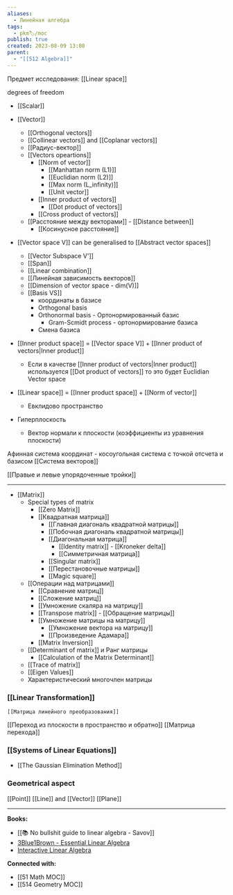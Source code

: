```yaml
---
aliases:
  - Линейная алгебра
tags:
  - pkm🏷/moc
publish: true
created: 2023-08-09 13:08
parent:
  - "[[512 Algebra]]"
---
```

Предмет исследования:  [[Linear space]]

degrees of freedom

- [[Scalar]] 
- [[Vector]]
	- [[Orthogonal vectors]]
	- [[Collinear vectors]] and [[Coplanar vectors]]
	- [[Радиус-вектор]]
	- [[Vectors opeartions]]
		- [[Norm of vector]]
			- [[Manhattan norm (L1)]]
			- [[Euclidian norm (L2)]]
			- [[Max norm (L_infinity)]]
			- [[Unit vector]]
		- [[Inner product of vectors]]
			- [[Dot product of vectors]] 
		- [[Cross product of vectors]]
	- [[Расстояние между векторами]] - [[Distance between]]
		- [[Косинусное расстояние]]

- [[Vector space V]] can be generalised to [[Abstract vector spaces]]
	- [[Vector Subspace V']] 
	- [[Span]]
	- [[Linear combination]]
	- [[Линейная зависимость векторов]]
	- [[Dimension of vector space - dim(V)]]
	- [[Basis VS]]
		- координаты в базисе 
		- Orthogonal basis
		- Orthonormal basis - Ортонормированный базис
			- Gram-Scmidt process - ортонормирование базиса
		- Смена базиса
- [[Inner product space]] = [[Vector space V]] + [[Inner product of vectors|Inner product]] 
	- Если в качестве [[Inner product of vectors|Inner product]] используется [[Dot product of vectors]] то это будет Euclidian Vector space
- [[Linear space]] = [[Inner product space]] + [[Norm of vector]]
	- Евклидово пространство

- Гиперплоскость
	- Вектор нормали к плоскости (коэффициенты из уравнения плоскости)

Афинная система координат - косоугольная система с точкой отсчета и базисом
[[Система векторов]]


[[Правые и левые упорядоченные тройки]]

---

- [[Matrix]]
	- Special types of matrix
		- [[Zero Matrix]]
		- [[Квадратная матрица]]
			- [[Главная диагональ квадратной матрицы]]
			- [[Побочная диагональ квадратной матрицы]]
			- [[Диагональная матрица]]
				- [[Identity matrix]] - [[Kroneker delta]]
				- [[Симметричная матрица]]
			- [[Singular matrix]]
			- [[Перестановочные матрицы]]
			- [[Magic square]]
	- [[Операции над матрицами]]
		- [[Сравнение матриц]]
		- [[Сложение матриц]]
		- [[Умножение скаляра на матрицу]]
		- [[Transpose matrix]] - [[Обращение матрицы]]
		- [[Умножение матрицы на матрицу]]
			- [[Умножение вектора на матрицу]]
			- [[Произведение Адамара]]
		-  [[Matrix Inversion]]
	- [[Determinant of matrix]] и Ранг матрицы
		-  [[Calculation of the Matrix Determinant]]
	- [[Trace of matrix]]
	- [[Eigen Values]]
	- Характеристический многочлен матрицы



### [[Linear Transformation]]
	[[Матрица линейного преобразования]]
[[Переход из плоскости в пространство и обратно]]
[[Матрица перехода]]


### [[Systems of Linear Equations]]
- [[The Gaussian Elimination Method]]


### Geometrical aspect
[[Point]]
[[Line]] and [[Vector]]
[[Plane]]


---

**Books:**
- [[📚 No bullshit guide to linear algebra - Savov]]
- [3Blue1Brown - Essential Linear Algebra](https://www.youtube.com/playlist?list=PLZHQObOWTQDPD3MizzM2xVFitgF8hE_ab)
- [Interactive Linear Algebra](https://textbooks.math.gatech.edu/ila/index.html)


**Connected with:**
- [[51 Math MOC]]
- [[514 Geometry MOC]]
